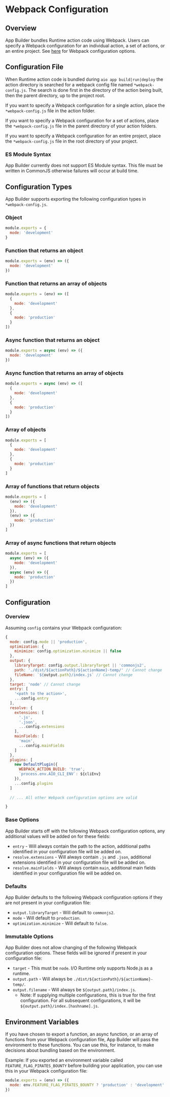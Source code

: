# Webpack Configuration

## Overview

App Builder bundles Runtime action code using Webpack. Users can specify a Webpack configuration for an individual action, a set of actions,
or an entire project. See [here](https://webpack.js.org/configuration/#options) for Webpack configuration options.

## Configuration File

When Runtime action code is bundled during `aio app build|run|deploy` the action directory is searched for a webpack config file named `*webpack-config.js`. The search is done first in the directory of the action being built, then the parent directory, up to the project root.

If you want to specify a Webpack configuration for a single action, place the `*webpack-config.js` file in the action folder.

If you want to specify a Webpack configuration for a set of actions, place the `*webpack-config.js` file in the parent directory of your action
folders.

If you want to specify a Webpack configuration for an entire project, place the `*webpack-config.js` file in the root directory of your project.

### ES Module Syntax 

App Builder currently does not support ES Module syntax. This file must be written in CommonJS otherwise failures will occur at build time. 

## Configuration Types

App Builder supports exporting the following configuration types in `*webpack-config.js`.

### Object

  ```javascript
  module.exports = { 
    mode: 'development' 
  }
  ```
  
### Function that returns an object

  ```javascript
  module.exports = (env) => ({
    mode: 'development'
  })
  ```
  
### Function that returns an array of objects

  ```javascript
  module.exports = (env) => ([
    {
      mode: 'development' 
    },
    {
      mode: 'production'
    }
  ])
  ```
  
### Async function that returns an object

  ```javascript
  module.exports = async (env) => ({
    mode: 'development'
  })
  ```
  
### Async function that returns an array of objects

  ```javascript
  module.exports = async (env) => ([
    {
      mode: 'development' 
    },
    {
      mode: 'production'
    }
  ])
  ```

### Array of objects

  ```javascript
  module.exports = [
    {
      mode: 'development'
    },
    {
      mode: 'production'
    }
  ]
  ```
  
### Array of functions that return objects

  ```javascript
  module.exports = [
    (env) => ({
      mode: 'development'
    }),
    (env) => ({
      mode: 'production'
    })
  ]
  ```
  
### Array of async functions that return objects

  ```javascript
  module.exports = [
    async (env) => ({
      mode: 'development'
    }),
    async (env) => ({
      mode: 'production'
    })
  ]
  ```

## Configuration

### Overview

Assuming `config` contains your Webpack configuration:

```javascript
{
  mode: config.mode || 'production', 
  optimization: {
    minimize: config.optimization.minimize || false
  },
  output: { 
    libraryTarget: config.output.libraryTarget || 'commonjs2',
    path: './dist/${actionPath}/${actionName}-temp/' // Cannot change 
    fileName: `${output.path}/index.js` // Cannot change 
  },
  target: 'node' // Cannot change
  entry: [
    '<path to the action>', 
    ...config.entry
  ],
  resolve: { 
    extensions: [
      '.js', 
      '.json', 
      ...config.extensions
    ],
    mainFields: [ 
      'main',
      ...config.mainFields
    ]
  },
  plugins: [
    new DefaultPlugin({
      WEBPACK_ACTION_BUILD: 'true', 
      `process.env.AIO_CLI_ENV`: ${cliEnv}
    }),
    ...config.plugins
  ]
  
  // ... All other Webpack configuration options are valid

}
```

### Base Options

App Builder starts off with the following Webpack configuration options, any additional values will be added on for these fields:

* `entry` - Will always contain the path to the action, additional paths identified in your configuration file will be added on.
* `resolve.extensions` - Will always contain `.js` and `.json`, additional extensions identified in your configuration file will be added on.
* `resolve.mainFields` - Will always contain `main`, additional main fields identified in your configuration file will be added on.

### Defaults

App Builder defaults to the following Webpack configuration options if they are not present in your configuration file:

* `output.libraryTarget` - Will default to `commonjs2`.
* `mode` - Will default to `production`.
* `optimization.minimize` - Will default to `false`.

### Immutable Options

App Builder does not allow changing of the following Webpack configuration options. These fields will be ignored if present in your configuration file:

* `target` - This must be `node`. I/O Runtime only supports Node.js as a runtime.
* `output.path` - Will always be `./dist/${actionPath}/${actionName}-temp/`.
* `output.filename` - Will always be `${output.path}/index.js`.
  * Note: If supplying multiple configurations, this is true for the first configuration. For all subsequent configurations, it will be `${output.path}/index.[hashname].js`.

## Environment Variables

If you have chosen to export a function, an async function, or an array of functions from your Webpack configuration file, App Builder will pass the environment to these functions. You can use this, for instance, to make decisions about bundling based on the environment.

Example: If you exported an environment variable called `FEATURE_FLAG_PIRATES_BOUNTY` before building your application, you can use this in your Webpack configuration file:

```javascript
module.exports = (env) => ({
  mode: env.FEATURE_FLAG_PIRATES_BOUNTY ? 'production' : 'development'
})
```
